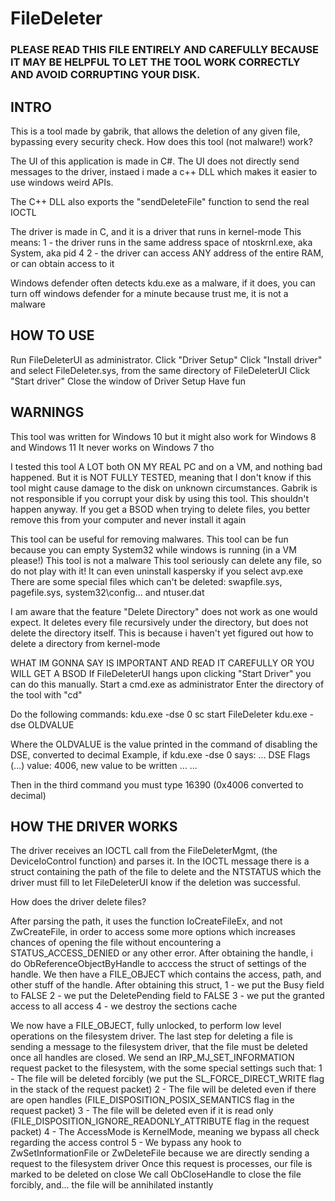 # FileDeleter
### PLEASE READ THIS FILE ENTIRELY AND CAREFULLY BECAUSE IT MAY BE HELPFUL TO LET THE TOOL WORK CORRECTLY AND AVOID CORRUPTING YOUR DISK.

## INTRO

This is a tool made by gabrik, that allows the deletion of any given file, bypassing every security check.
How does this tool (not malware!) work?

The UI of this application is made in C#.
The UI does not directly send messages to the driver, instaed i made a c++ DLL
which makes it easier to use windows weird APIs.

The C++ DLL also exports the "sendDeleteFile" function to send the real IOCTL

The driver is made in C, and it is a driver that runs in kernel-mode
This means:
 1 - the driver runs in the same address space of ntoskrnl.exe, aka System, aka pid 4
 2 - the driver can access ANY address of the entire RAM, or can obtain access to it
 
Windows defender often detects kdu.exe as a malware, if it does, you can turn off windows defender for a minute
because trust me, it is not a malware



## HOW TO USE
 
Run FileDeleterUI as administrator.
Click "Driver Setup"
Click "Install driver" and select FileDeleter.sys, from the same directory of FileDeleterUI
Click "Start driver"
Close the window of Driver Setup
Have fun

 
 
## WARNINGS
 
This tool was written for Windows 10 but it might also work for Windows 8 and Windows 11
It never works on Windows 7 tho

I tested this tool A LOT both ON MY REAL PC and on a VM, and nothing bad happened.
But it is NOT FULLY TESTED, meaning that I don't know if this tool might cause damage to the disk on unknown circumstances.
Gabrik is not responsible if you corrupt your disk by using this tool. This shouldn't happen anyway.
If you get a BSOD when trying to delete files, you better remove this from your computer and never install it again

This tool can be useful for removing malwares.
This tool can be fun because you can empty System32 while windows is running (in a VM please!)
This tool is not a malware
This tool seriously can delete any file, so do not play with it! It can even uninstall kaspersky if you select avp.exe
There are some special files which can't be deleted: swapfile.sys, pagefile.sys, system32\config\... and ntuser.dat

I am aware that the feature "Delete Directory" does not work as one would expect.
It deletes every file recursively under the directory, but does not delete the directory itself.
This is because i haven't yet figured out how to delete a directory from kernel-mode

WHAT IM GONNA SAY IS IMPORTANT AND READ IT CAREFULLY OR YOU WILL GET A BSOD
If FileDeleterUI hangs upon clicking "Start Driver" you can do this manually.
Start a cmd.exe as administrator
Enter the directory of the tool with "cd"

Do the following commands:
  kdu.exe -dse 0
  sc start FileDeleter
  kdu.exe -dse OLDVALUE
  
Where the OLDVALUE is the value printed in the command of disabling the DSE, converted to decimal
Example, if kdu.exe -dse 0 says:
  ...
  DSE Flags (...) value: 4006, new value to be written ...
  ...
  
Then in the third command you must type 16390 (0x4006 converted to decimal)



## HOW THE DRIVER WORKS

The driver receives an IOCTL call from the FileDeleterMgmt, (the DeviceIoControl function)
and parses it.
In the IOCTL message there is a struct containing the path of the file to delete and the NTSTATUS
which the driver must fill to let FileDeleterUI know if the deletion was successful.

How does the driver delete files? 

After parsing the path, it uses the function IoCreateFileEx, and not ZwCreateFile, in order to access some more options which
increases chances of opening the file without encountering a STATUS_ACCESS_DENIED or any other error.
After obtaining the handle, i do ObReferenceObjectByHandle to acccess the struct of settings of the handle.
We then have a FILE_OBJECT which contains the access, path, and other stuff of the handle.
After obtaining this struct,
  1 - we put the Busy field to FALSE
  2 - we put the DeletePending field to FALSE
  3 - we put the granted access to all access
  4 - we destroy the sections cache
  
We now have a FILE_OBJECT, fully unlocked, to perform low level operations on the filesystem driver.
The last step for deleting a file is sending a message to the filesystem driver, that the file must be deleted
once all handles are closed.
We send an IRP_MJ_SET_INFORMATION request packet to the filesystem, with the some special settings such that:
  1 - The file will be deleted forcibly (we put the SL_FORCE_DIRECT_WRITE flag in the stack of the request packet)
  2 - The file will be deleted even if there are open handles (FILE_DISPOSITION_POSIX_SEMANTICS flag in the request packet)
  3 - The file will be deleted even if it is read only (FILE_DISPOSITION_IGNORE_READONLY_ATTRIBUTE flag in the request packet)
  4 - The AccessMode is KernelMode, meaning we bypass all check regarding the access control
  5 - We bypass any hook to ZwSetInformationFile or ZwDeleteFile because we are directly sending a request to the filesystem driver
Once this request is processes, our file is marked to be deleted on close
We call ObCloseHandle to close the file forcibly, and... the file will be annihilated instantly
